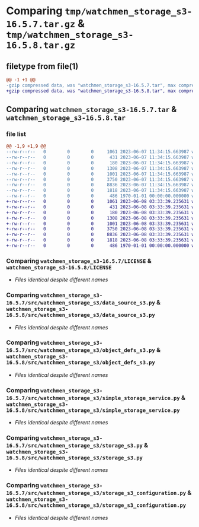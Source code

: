 # Comparing `tmp/watchmen_storage_s3-16.5.7.tar.gz` & `tmp/watchmen_storage_s3-16.5.8.tar.gz`

## filetype from file(1)

```diff
@@ -1 +1 @@
-gzip compressed data, was "watchmen_storage_s3-16.5.7.tar", max compression
+gzip compressed data, was "watchmen_storage_s3-16.5.8.tar", max compression
```

## Comparing `watchmen_storage_s3-16.5.7.tar` & `watchmen_storage_s3-16.5.8.tar`

### file list

```diff
@@ -1,9 +1,9 @@
--rw-r--r--   0        0        0     1061 2023-06-07 11:34:15.663987 watchmen_storage_s3-16.5.7/LICENSE
--rw-r--r--   0        0        0      431 2023-06-07 11:34:15.663987 watchmen_storage_s3-16.5.7/pyproject.toml
--rw-r--r--   0        0        0      180 2023-06-07 11:34:15.663987 watchmen_storage_s3-16.5.7/src/watchmen_storage_s3/__init__.py
--rw-r--r--   0        0        0     1308 2023-06-07 11:34:15.663987 watchmen_storage_s3-16.5.7/src/watchmen_storage_s3/data_source_s3.py
--rw-r--r--   0        0        0     1001 2023-06-07 11:34:15.663987 watchmen_storage_s3-16.5.7/src/watchmen_storage_s3/object_defs_s3.py
--rw-r--r--   0        0        0     3750 2023-06-07 11:34:15.663987 watchmen_storage_s3-16.5.7/src/watchmen_storage_s3/simple_storage_service.py
--rw-r--r--   0        0        0     8836 2023-06-07 11:34:15.663987 watchmen_storage_s3-16.5.7/src/watchmen_storage_s3/storage_s3.py
--rw-r--r--   0        0        0     1818 2023-06-07 11:34:15.663987 watchmen_storage_s3-16.5.7/src/watchmen_storage_s3/storage_s3_configuration.py
--rw-r--r--   0        0        0      486 1970-01-01 00:00:00.000000 watchmen_storage_s3-16.5.7/PKG-INFO
+-rw-r--r--   0        0        0     1061 2023-06-08 03:33:39.235631 watchmen_storage_s3-16.5.8/LICENSE
+-rw-r--r--   0        0        0      431 2023-06-08 03:33:39.235631 watchmen_storage_s3-16.5.8/pyproject.toml
+-rw-r--r--   0        0        0      180 2023-06-08 03:33:39.235631 watchmen_storage_s3-16.5.8/src/watchmen_storage_s3/__init__.py
+-rw-r--r--   0        0        0     1308 2023-06-08 03:33:39.235631 watchmen_storage_s3-16.5.8/src/watchmen_storage_s3/data_source_s3.py
+-rw-r--r--   0        0        0     1001 2023-06-08 03:33:39.235631 watchmen_storage_s3-16.5.8/src/watchmen_storage_s3/object_defs_s3.py
+-rw-r--r--   0        0        0     3750 2023-06-08 03:33:39.235631 watchmen_storage_s3-16.5.8/src/watchmen_storage_s3/simple_storage_service.py
+-rw-r--r--   0        0        0     8836 2023-06-08 03:33:39.235631 watchmen_storage_s3-16.5.8/src/watchmen_storage_s3/storage_s3.py
+-rw-r--r--   0        0        0     1818 2023-06-08 03:33:39.235631 watchmen_storage_s3-16.5.8/src/watchmen_storage_s3/storage_s3_configuration.py
+-rw-r--r--   0        0        0      486 1970-01-01 00:00:00.000000 watchmen_storage_s3-16.5.8/PKG-INFO
```

### Comparing `watchmen_storage_s3-16.5.7/LICENSE` & `watchmen_storage_s3-16.5.8/LICENSE`

 * *Files identical despite different names*

### Comparing `watchmen_storage_s3-16.5.7/src/watchmen_storage_s3/data_source_s3.py` & `watchmen_storage_s3-16.5.8/src/watchmen_storage_s3/data_source_s3.py`

 * *Files identical despite different names*

### Comparing `watchmen_storage_s3-16.5.7/src/watchmen_storage_s3/object_defs_s3.py` & `watchmen_storage_s3-16.5.8/src/watchmen_storage_s3/object_defs_s3.py`

 * *Files identical despite different names*

### Comparing `watchmen_storage_s3-16.5.7/src/watchmen_storage_s3/simple_storage_service.py` & `watchmen_storage_s3-16.5.8/src/watchmen_storage_s3/simple_storage_service.py`

 * *Files identical despite different names*

### Comparing `watchmen_storage_s3-16.5.7/src/watchmen_storage_s3/storage_s3.py` & `watchmen_storage_s3-16.5.8/src/watchmen_storage_s3/storage_s3.py`

 * *Files identical despite different names*

### Comparing `watchmen_storage_s3-16.5.7/src/watchmen_storage_s3/storage_s3_configuration.py` & `watchmen_storage_s3-16.5.8/src/watchmen_storage_s3/storage_s3_configuration.py`

 * *Files identical despite different names*

